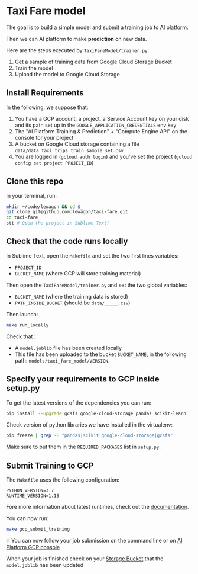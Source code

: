 # Taxi Fare model

The goal is to build a simple model and submit a training job to AI platform.

Then we can AI platform to make **prediction** on new data.

Here are the steps executed by `TaxiFareModel/trainer.py`:

1. Get a sample of training data from Google Cloud Storage Bucket
2. Train the model
3. Upload the model to Google Cloud Storage

## Install Requirements

In the following, we suppose that:

1. You have a GCP account, a project, a Service Account key on your disk and its path set up in the `GOOGLE_APPLICATION_CREDENTIALS` env key
2. The "AI Platform Training & Prediction" + "Compute Engine API" on the console for your project
3. A bucket on Google Cloud storage containing a file `data/data_taxi_trips_train_sample_set.csv`
4. You are logged in (`gcloud auth login`) and you've set the project (`gcloud config set project PROJECT_ID`)

## Clone this repo

In your terminal, run:

```bash
mkdir ~/code/lewagon && cd $_
git clone git@github.com:lewagon/taxi-fare.git
cd taxi-fare
stt # Open the project in Sublime Text!
```

## Check that the code runs locally

In Sublime Text, open the `Makefile` and set the two first lines variables:

- `PROJECT_ID`
- `BUCKET_NAME` (where GCP will store training material)

Then open the `TaxiFareModel/trainer.py` and set the two global variables:

- `BUCKET_NAME` (where the training data is stored)
- `PATH_INSIDE_BUCKET` (should be `data/_____.csv`)

Then launch:

```bash
make run_locally
```

Check that :

- A `model.joblib` file has been created locally
- This file has been uploaded to the bucket `BUCKET_NAME`, in the following path: `models/taxi_fare_model/VERSION`.

## Specify your requirements to GCP inside setup.py

To get the latest versions of the dependencies you can run:

```bash
pip install --upgrade gcsfs google-cloud-storage pandas scikit-learn
```

Check version of python libraries we have installed in the virtualenv:

```bash
pip freeze | grep -E "pandas|scikit|google-cloud-storage|gcsfs"
```

Make sure to put them in the `REQUIRED_PACKAGES` list in `setup.py`.

## Submit Training to GCP

The `Makefile` uses the following configuration:

```
PYTHON_VERSION=3.7
RUNTIME_VERSION=1.15
```

Fore more information about latest runtimes, check out the [documentation](https://cloud.google.com/ai-platform/training/docs/runtime-version-list?hl=en).

You can now run:

```bash
make gcp_submit_training
```

:bulb: You can now follow your job submission on the command line or on [AI Platform GCP console](https://console.cloud.google.com/ai-platform/jobs?hl=en)

When your job is finished check on your [Storage Bucket](https://console.cloud.google.com/storage/browser?hl=en) that the `model.joblib` has been updated

